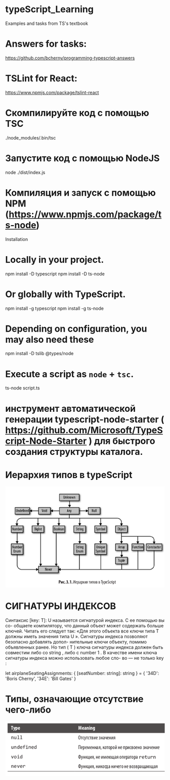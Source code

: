 # typeScript_Learning

Examples and tasks from TS's textbook

# Answers for tasks:

https://github.com/bcherny/programming-typescript-answers

# TSLint for React:

https://www.npmjs.com/package/tslint-react

# Скомпилируйте код с помощью TSC

./node_modules/.bin/tsc

# Запустите код с помощью NodeJS

node ./dist/index.js

# Компиляция и запуск с помощью NPM (https://www.npmjs.com/package/ts-node)

Installation

# Locally in your project.

npm install -D typescript
npm install -D ts-node

# Or globally with TypeScript.

npm install -g typescript
npm install -g ts-node

# Depending on configuration, you may also need these

npm install -D tslib @types/node

# Execute a script as `node` + `tsc`.

ts-node script.ts

# инструмент автоматической генерации typescript-node-starter ( https://github.com/Microsoft/TypeScript-Node-Starter ) для быстрого создания структуры каталога.

# Иерархия типов в typeScript

![Screenshot](screens/types.png)

# СИГНАТУРЫ ИНДЕКСОВ

Синтаксис [key: T]: U называется сигнатурой индекса. С ее помощью вы со-
общаете компилятору, что данный объект может содержать больше ключей.
Читать его следует так: «Для этого объекта все ключи типа T должны иметь
значения типа U ». Сигнатуры индекса позволяют безопасно добавлять допол-
нительные ключи объекту, помимо объявленных ранее.
Но тип ( T ) ключа сигнатуры индекса должен быть совместим либо со string ,
либо с number 1 .
В качестве имени ключа сигнатуры индекса можно использовать любое сло-
во — не только key :

let airplaneSeatingAssignments: {
[seatNumber: string]: string
} = {
'34D': 'Boris Cherny',
'34E': 'Bill Gates'
}

# Типы, означающие отсутствие чего-либо

![Screenshot](screens/screen_types_null....png)
